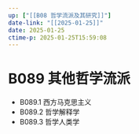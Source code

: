 ```yaml
---
up: ["[[B08 哲学流派及其研究]]"]
date-link: "[[2025-01-25]]"
date: 2025-01-25
ctime-p: 2025-01-25T15:59:08
---
```


# B089 其他哲学流派

- B089.1 西方马克思主义
- B089.2 哲学解释学
- B089.3 哲学人类学

